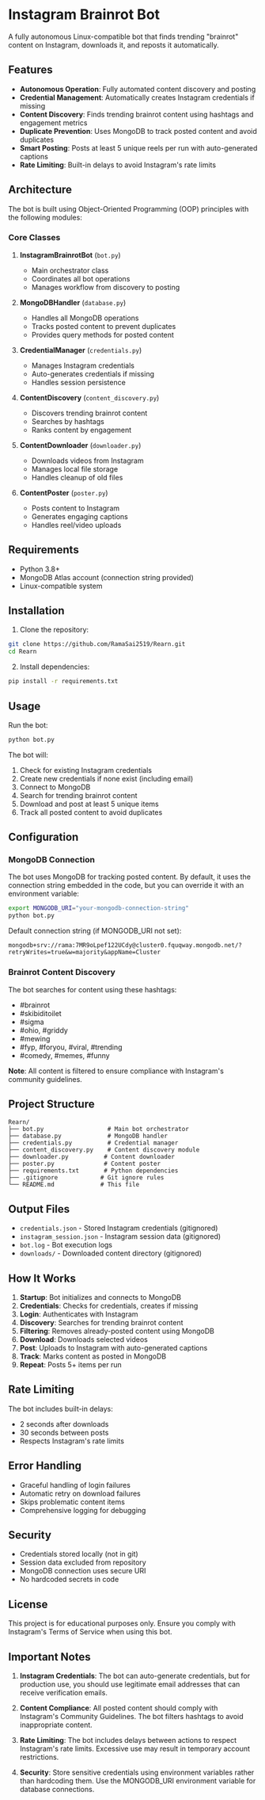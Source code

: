 # Instagram Brainrot Bot

A fully autonomous Linux-compatible bot that finds trending "brainrot" content on Instagram, downloads it, and reposts it automatically.

## Features

- **Autonomous Operation**: Fully automated content discovery and posting
- **Credential Management**: Automatically creates Instagram credentials if missing
- **Content Discovery**: Finds trending brainrot content using hashtags and engagement metrics
- **Duplicate Prevention**: Uses MongoDB to track posted content and avoid duplicates
- **Smart Posting**: Posts at least 5 unique reels per run with auto-generated captions
- **Rate Limiting**: Built-in delays to avoid Instagram's rate limits

## Architecture

The bot is built using Object-Oriented Programming (OOP) principles with the following modules:

### Core Classes

1. **InstagramBrainrotBot** (`bot.py`)
   - Main orchestrator class
   - Coordinates all bot operations
   - Manages workflow from discovery to posting

2. **MongoDBHandler** (`database.py`)
   - Handles all MongoDB operations
   - Tracks posted content to prevent duplicates
   - Provides query methods for posted content

3. **CredentialManager** (`credentials.py`)
   - Manages Instagram credentials
   - Auto-generates credentials if missing
   - Handles session persistence

4. **ContentDiscovery** (`content_discovery.py`)
   - Discovers trending brainrot content
   - Searches by hashtags
   - Ranks content by engagement

5. **ContentDownloader** (`downloader.py`)
   - Downloads videos from Instagram
   - Manages local file storage
   - Handles cleanup of old files

6. **ContentPoster** (`poster.py`)
   - Posts content to Instagram
   - Generates engaging captions
   - Handles reel/video uploads

## Requirements

- Python 3.8+
- MongoDB Atlas account (connection string provided)
- Linux-compatible system

## Installation

1. Clone the repository:
```bash
git clone https://github.com/RamaSai2519/Rearn.git
cd Rearn
```

2. Install dependencies:
```bash
pip install -r requirements.txt
```

## Usage

Run the bot:
```bash
python bot.py
```

The bot will:
1. Check for existing Instagram credentials
2. Create new credentials if none exist (including email)
3. Connect to MongoDB
4. Search for trending brainrot content
5. Download and post at least 5 unique items
6. Track all posted content to avoid duplicates

## Configuration

### MongoDB Connection
The bot uses MongoDB for tracking posted content. By default, it uses the connection string embedded in the code, but you can override it with an environment variable:

```bash
export MONGODB_URI="your-mongodb-connection-string"
python bot.py
```

Default connection string (if MONGODB_URI not set):
```
mongodb+srv://rama:7MR9oLpef122UCdy@cluster0.fquqway.mongodb.net/?retryWrites=true&w=majority&appName=Cluster
```

### Brainrot Content Discovery
The bot searches for content using these hashtags:
- #brainrot
- #skibiditoilet
- #sigma
- #ohio, #griddy
- #mewing
- #fyp, #foryou, #viral, #trending
- #comedy, #memes, #funny

**Note**: All content is filtered to ensure compliance with Instagram's community guidelines.

## Project Structure

```
Rearn/
├── bot.py                  # Main bot orchestrator
├── database.py             # MongoDB handler
├── credentials.py          # Credential manager
├── content_discovery.py    # Content discovery module
├── downloader.py          # Content downloader
├── poster.py              # Content poster
├── requirements.txt       # Python dependencies
├── .gitignore            # Git ignore rules
└── README.md             # This file
```

## Output Files

- `credentials.json` - Stored Instagram credentials (gitignored)
- `instagram_session.json` - Instagram session data (gitignored)
- `bot.log` - Bot execution logs
- `downloads/` - Downloaded content directory (gitignored)

## How It Works

1. **Startup**: Bot initializes and connects to MongoDB
2. **Credentials**: Checks for credentials, creates if missing
3. **Login**: Authenticates with Instagram
4. **Discovery**: Searches for trending brainrot content
5. **Filtering**: Removes already-posted content using MongoDB
6. **Download**: Downloads selected videos
7. **Post**: Uploads to Instagram with auto-generated captions
8. **Track**: Marks content as posted in MongoDB
9. **Repeat**: Posts 5+ items per run

## Rate Limiting

The bot includes built-in delays:
- 2 seconds after downloads
- 30 seconds between posts
- Respects Instagram's rate limits

## Error Handling

- Graceful handling of login failures
- Automatic retry on download failures
- Skips problematic content items
- Comprehensive logging for debugging

## Security

- Credentials stored locally (not in git)
- Session data excluded from repository
- MongoDB connection uses secure URI
- No hardcoded secrets in code

## License

This project is for educational purposes only. Ensure you comply with Instagram's Terms of Service when using this bot.

## Important Notes

1. **Instagram Credentials**: The bot can auto-generate credentials, but for production use, you should use legitimate email addresses that can receive verification emails.

2. **Content Compliance**: All posted content should comply with Instagram's Community Guidelines. The bot filters hashtags to avoid inappropriate content.

3. **Rate Limiting**: The bot includes delays between actions to respect Instagram's rate limits. Excessive use may result in temporary account restrictions.

4. **Security**: Store sensitive credentials using environment variables rather than hardcoding them. Use the MONGODB_URI environment variable for database connections.